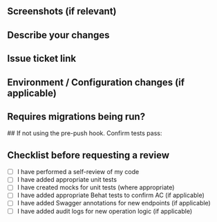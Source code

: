 ## Screenshots (if relevant)

## Describe your changes

## Issue ticket link

## Environment / Configuration changes (if applicable)

## Requires migrations being run?

## If not using the pre-push hook. Confirm tests pass:

## Checklist before requesting a review

- [ ] I have performed a self-review of my code
- [ ] I have added appropriate unit tests
- [ ] I have created mocks for unit tests (where appropriate)
- [ ] I have added appropriate Behat tests to confirm AC (if applicable)
- [ ] I have added Swagger annotations for new endpoints (if applicable)
- [ ] I have added audit logs for new operation logic (if applicable)
